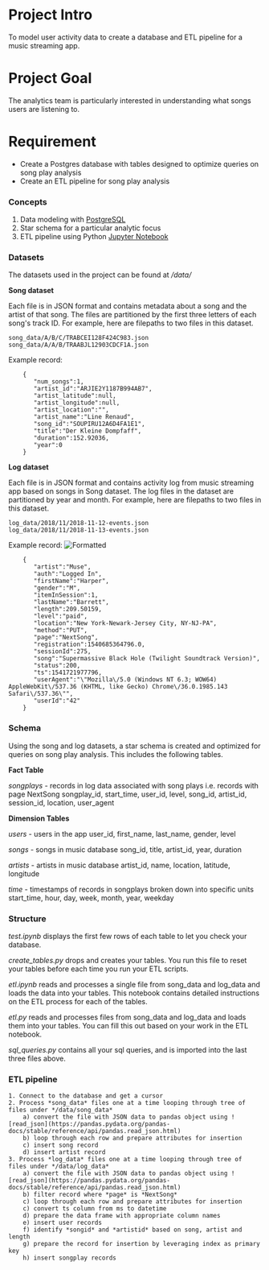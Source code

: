 # Project Intro

To model user activity data to create a database and ETL pipeline for a music streaming app.

# Project Goal

The analytics team is particularly interested in understanding what songs users are listening to.

# Requirement
- Create a Postgres database with tables designed to optimize queries on song play analysis 
- Create an ETL pipeline for song play analysis 

### Concepts
1. Data modeling with [PostgreSQL](https://www.postgresql.org/)
2. Star schema for a particular analytic focus 
3. ETL pipeline using Python [Jupyter Notebook](https://jupyter.org/)

### Datasets 
The datasets used in the project can be found at */data/*

**Song dataset**

Each file is in JSON format and contains metadata about a song and the artist of that song. The files are partitioned by the first three letters of each song's track ID. For example, here are filepaths to two files in this dataset.
```
song_data/A/B/C/TRABCEI128F424C983.json
song_data/A/A/B/TRAABJL12903CDCF1A.json
```
Example record: 
```
	{
	   "num_songs":1,
	   "artist_id":"ARJIE2Y1187B994AB7",
	   "artist_latitude":null,
	   "artist_longitude":null,
	   "artist_location":"",
	   "artist_name":"Line Renaud",
	   "song_id":"SOUPIRU12A6D4FA1E1",
	   "title":"Der Kleine Dompfaff",
	   "duration":152.92036,
	   "year":0
	}
```

**Log dataset**

Each file is in JSON format and contains activity log from music streaming app based on songs in Song dataset. The log files in the dataset are partitioned by year and month. For example, here are filepaths to two files in this dataset.
```
log_data/2018/11/2018-11-12-events.json
log_data/2018/11/2018-11-13-events.json
```
Example record: ![Formatted](https://github.com/Jagadeesh-D/Data-Engineering/tree/master/Project_1_Data_Modeling_with_Postgres/images/log-json.png)
```
	{
	   "artist":"Muse",
	   "auth":"Logged In",
	   "firstName":"Harper",
	   "gender":"M",
	   "itemInSession":1,
	   "lastName":"Barrett",
	   "length":209.50159,
	   "level":"paid",
	   "location":"New York-Newark-Jersey City, NY-NJ-PA",
	   "method":"PUT",
	   "page":"NextSong",
	   "registration":1540685364796.0,
	   "sessionId":275,
	   "song":"Supermassive Black Hole (Twilight Soundtrack Version)",
	   "status":200,
	   "ts":1541721977796,
	   "userAgent":"\"Mozilla\/5.0 (Windows NT 6.3; WOW64) AppleWebKit\/537.36 (KHTML, like Gecko) Chrome\/36.0.1985.143 Safari\/537.36\"",
	   "userId":"42"
	}
```

### Schema 
Using the song and log datasets, a star schema is created and optimized for queries on song play analysis. This includes the following tables.

**Fact Table**

*songplays* -  records in log data associated with song plays i.e. records with page NextSong
songplay_id, start_time, user_id, level, song_id, artist_id, session_id, location, user_agent

**Dimension Tables**

*users* - users in the app
user_id, first_name, last_name, gender, level

*songs* - songs in music database
song_id, title, artist_id, year, duration

*artists* - artists in music database
artist_id, name, location, latitude, longitude

*time* - timestamps of records in songplays broken down into specific units
start_time, hour, day, week, month, year, weekday

### Structure
*test.ipynb* displays the first few rows of each table to let you check your database.

*create_tables.py* drops and creates your tables. You run this file to reset your tables before each time you run your ETL scripts.

*etl.ipynb* reads and processes a single file from song_data and log_data and loads the data into your tables. This notebook contains detailed instructions on the ETL process for each of the tables.

*etl.py* reads and processes files from song_data and log_data and loads them into your tables. You can fill this out based on your work in the ETL notebook.

*sql_queries.py* contains all your sql queries, and is imported into the last three files above.

### ETL pipeline
~~~
1. Connect to the database and get a cursor
2. Process *song_data* files one at a time looping through tree of files under */data/song_data*
	a) convert the file with JSON data to pandas object using ![read_json](https://pandas.pydata.org/pandas-docs/stable/reference/api/pandas.read_json.html)
	b) loop through each row and prepare attributes for insertion 
	c) insert song record
	d) insert artist record
3. Process *log_data* files one at a time looping through tree of files under */data/log_data*
	a) convert the file with JSON data to pandas object using ![read_json](https://pandas.pydata.org/pandas-docs/stable/reference/api/pandas.read_json.html)
	b) filter record where *page* is *NextSong*
	c) loop through each row and prepare attributes for insertion 
	c) convert ts column from ms to datetime
	d) prepare the data frame with appropriate column names
	e) insert user records
	f) identify *songid* and *artistid* based on song, artist and length
	g) prepare the record for insertion by leveraging index as primary key
	h) insert songplay records
~~~ 
